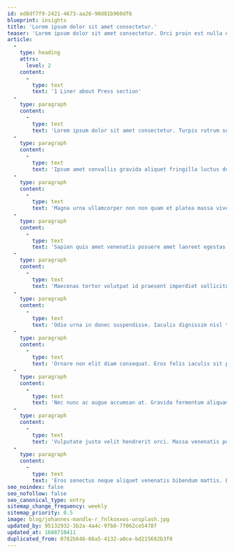 ```yaml
---
id: ed8df7f9-2421-4673-aa26-90d81b960df6
blueprint: insights
title: 'Lorem ipsum dolor sit amet consectetur.'
teaser: 'Lorem ipsum dolor sit amet consectetur. Orci proin est nulla eget libero adipiscing. Sed sed elit in vitae vivamus neque. Pellentesque quis felis est nisl consequat elementum. Pulvinar sit a nunc in tristique phasellus nisl metus nullam. Mauris faucibus at mi ipsum gravida orci cras.'
article:
  -
    type: heading
    attrs:
      level: 2
    content:
      -
        type: text
        text: '1 Liner about Press section'
  -
    type: paragraph
    content:
      -
        type: text
        text: 'Lorem ipsum dolor sit amet consectetur. Turpis rutrum sed mauris metus ut eget. Et lacus egestas id pulvinar massa praesent duis. Turpis iaculis in tempus vulputate quis nullam. Consectetur tortor tristique scelerisque eu. At scelerisque dignissim ut nunc. Commodo donec molestie amet purus. Arcu massa lectus placerat mauris sagittis ut placerat. Imperdiet nec elit hendrerit consequat et vulputate diam enim. Eu sit odio id suspendisse. Venenatis quam habitasse pellentesque duis bibendum habitant pulvinar. Morbi etiam augue nec orci nisl turpis mauris sem. Leo ultricies vel facilisi suscipit at eget potenti eget. Maecenas in sem libero elementum vel luctus.'
  -
    type: paragraph
    content:
      -
        type: text
        text: 'Ipsum amet convallis gravida aliquet fringilla luctus dolor egestas est. Amet sit risus eu sagittis. Sed tellus tellus tincidunt amet posuere ut et. Ultrices ac ac est varius phasellus arcu cras. Porta feugiat augue ullamcorper nibh gravida ipsum. Tincidunt lacus mattis malesuada enim ipsum urna ullamcorper ultricies.'
  -
    type: paragraph
    content:
      -
        type: text
        text: 'Magna urna ullamcorper non non quam et platea massa viverra. Arcu facilisis eu eget sit magna orci suscipit. Nisi et tortor id leo ipsum. Ac cursus sed nisl proin amet maecenas risus. Egestas venenatis rhoncus lorem in eleifend dignissim augue vestibulum. Quis in donec tincidunt enim odio consectetur velit. Nulla pharetra morbi et sociis curabitur mi et. Vitae feugiat gravida pellentesque vulputate libero. Ipsum nibh feugiat morbi ultricies facilisis. In augue id et aenean morbi diam. Nunc faucibus purus duis nibh vitae iaculis ac semper mi. Sem tristique lacinia eget ullamcorper. Venenatis a nunc ut adipiscing euismod volutpat. Orci sollicitudin nisl viverra commodo.'
  -
    type: paragraph
    content:
      -
        type: text
        text: 'Sapien quis amet venenatis posuere amet laoreet egestas tristique. Sit ut lectus nec fermentum at sed tincidunt a sit. Amet eu magna ac nibh dictum. Urna ipsum sollicitudin semper lacus tempor a etiam. Nisi adipiscing facilisi nulla tristique montes orci accumsan ipsum sit. Suspendisse faucibus cursus aenean feugiat fermentum nisl semper facilisi. Vitae donec pulvinar nullam pellentesque facilisi odio molestie. Pharetra tortor arcu tristique pellentesque. Faucibus nunc id a massa iaculis. Cursus risus purus at vitae ultrices adipiscing urna dignissim volutpat. Ullamcorper massa donec at amet non aliquam magna. Vel consequat scelerisque volutpat euismod. Lacus quis eu nec id a. Risus velit orci ullamcorper mauris dignissim cursus phasellus dolor vitae. Nunc velit lectus nisi amet massa.'
  -
    type: paragraph
    content:
      -
        type: text
        text: 'Maecenas tortor volutpat id praesent imperdiet sollicitudin volutpat. Risus in aliquet nunc at bibendum sit justo ac ac. Tortor mauris a odio penatibus ipsum feugiat lectus semper. Neque porttitor tempus tincidunt in ultrices metus. Sollicitudin habitant turpis diam commodo. Urna in urna ipsum non tincidunt mauris est. Vel ut viverra mauris sit congue id. Turpis enim pellentesque nisi aliquet turpis. Diam tristique viverra tempus turpis posuere diam lacus integer vitae. Ullamcorper massa mi placerat quam purus odio viverra turpis sed. Justo quisque euismod proin vivamus id magna iaculis. Viverra pulvinar eros in vestibulum amet. Consectetur id id vulputate mollis venenatis sapien nunc. Aliquam eu non vitae porttitor in nulla facilisis eros.'
  -
    type: paragraph
    content:
      -
        type: text
        text: 'Odio urna in donec suspendisse. Iaculis dignissim nisl tincidunt vulputate sodales nisi facilisi nibh ut. Ridiculus lectus aliquet gravida auctor in ligula ipsum maecenas. Magna sem iaculis fusce aenean praesent. Sed laoreet neque molestie vel morbi orci mauris magna. At malesuada lorem est nunc cursus aliquet. Ultricies enim lectus consequat mauris faucibus vulputate sed vel imperdiet. Nullam justo est integer morbi. Ut sodales sit porttitor egestas felis viverra. Phasellus aliquam scelerisque viverra a risus quis.'
  -
    type: paragraph
    content:
      -
        type: text
        text: 'Ornare non elit diam consequat. Eros felis iaculis sit pellentesque. Et massa semper ut tristique. Mauris porttitor risus varius sed iaculis. Nisi ultricies dictum ultricies sollicitudin facilisi. Molestie venenatis nibh nisi sed sociis enim habitasse id aliquam.'
  -
    type: paragraph
    content:
      -
        type: text
        text: 'Nec nunc ac augue accumsan at. Gravida fermentum aliquam augue id malesuada. Vulputate convallis sociis adipiscing malesuada lobortis enim. Lacus aliquam ut sit habitant id venenatis et. Nec sed volutpat quam elementum et aenean mattis. Nisl adipiscing tellus elementum volutpat sit non elit facilisi. Id accumsan vivamus pellentesque faucibus mollis ut.'
  -
    type: paragraph
    content:
      -
        type: text
        text: 'Vulputate justo velit hendrerit orci. Massa venenatis posuere sed sit in ut in. Laoreet aliquam sem mauris convallis eget ullamcorper metus. Sagittis sed interdum sem feugiat convallis massa consequat erat tristique. Sit amet scelerisque nisl scelerisque senectus. Convallis commodo elit et sit lacinia. Mollis quis sapien senectus tincidunt. Sit convallis ac euismod sem porta mauris. Mollis cursus blandit vitae nulla. Urna sociis eleifend ut in lectus. Mauris proin adipiscing fermentum aenean lacus amet. In tempor egestas aenean malesuada massa magna adipiscing.'
  -
    type: paragraph
    content:
      -
        type: text
        text: 'Eros senectus neque aliquet venenatis bibendum mattis. Eu enim rutrum urna ut. Consequat gravida fringilla libero vel metus sit. Ultrices mattis viverra sed orci laoreet egestas consequat. Ornare arcu scelerisque fusce adipiscing ridiculus. Id vulputate senectus consectetur purus. Quis natoque adipiscing neque vivamus dis eget. Nunc ut leo ultrices vulputate suspendisse viverra consectetur diam. Integer sed magna nunc aliquam sed senectus condimentum facilisi. Tellus eget amet arcu pellentesque sagittis. Eu arcu blandit leo aenean pharetra odio tellus et sed.'
seo_noindex: false
seo_nofollow: false
seo_canonical_type: entry
sitemap_change_frequency: weekly
sitemap_priority: 0.5
image: blog/johannes-mandle-r_fnlkoxxos-unsplash.jpg
updated_by: 95132932-3b2a-4a4c-97b8-7f062ce5478f
updated_at: 1688710411
duplicated_from: 0782b648-66a5-4132-a0ce-bd215682b3f0
---
```

